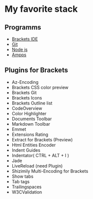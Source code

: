 # My favorite stack


## Programms
* [Brackets IDE](http://brackets.io/)
* [Git](https://git-scm.com/)
* [Node js](https://nodejs.org/en/)
* [Ampps](http://www.ampps.com/)

## Plugins for Brackets
* Az-Encoding
* Brackets CSS color preview
* Brackets Git
* Brackets Icons
* Brackets Outline list
* CodeOverview
* Color Highlighter
* Documents Toolbar
* Markdown Toolbar
* Emmet
* Extensions Rating
* Extract for Brackets (Preview)
* Html Entities Encoder
* Indent Guides
* Indentator( CTRL + ALT + I )
* Jade
* LiveReload (need Plugin)
* Shizimily Multi-Encoding for Brackets
* Show tabs
* Tab tags
* Trailingspaces
* W3CValidation
